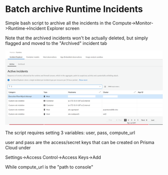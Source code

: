 # Batch archive Runtime Incidents


Simple bash script to archive all the incidents in the Compute->Monitor->Runtime->Incident Explorer screen

Note that the archived incidents won't be actually deleted, but simply flagged and moved to the "Archived" incident tab

![Incidents](./images/incidents_screenshot.png)

The script requires setting 3 variables: user, pass, compute_url

user and pass are the access/secret keys that can be created on Prisma Cloud under

Settings->Access Control->Access Keys->Add

While compute_url is the "path to console" 
